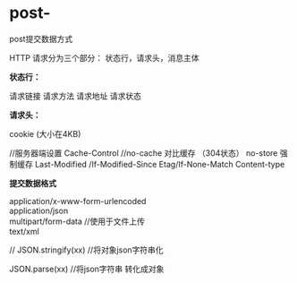 # post-
post提交数据方式

HTTP 请求分为三个部分： 状态行，请求头，消息主体

<b>状态行：</b>

请求链接
请求方法
请求地址
请求状态

<b>请求头：</b>

cookie   (大小在4KB)


//服务器端设置
Cache-Control   //no-cache  对比缓存 （304状态）  no-store 强制缓存
Last-Modified /If-Modified-Since
Etag/If-None-Match
Content-type



<b>提交数据格式</b>

application/x-www-form-urlencoded <br />
application/json <br />
multipart/form-data  //使用于文件上传<br />
text/xml  <br />



//
JSON.stringify(xx)  //将对象json字符串化

JSON.parse(xx)  //将json字符串 转化成对象
